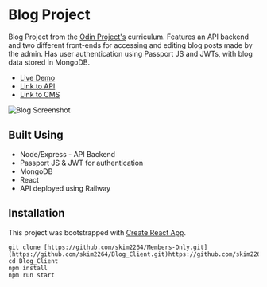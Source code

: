 # Blog Project
Blog Project from the [Odin Project's](https://www.theodinproject.com/) curriculum. Features an API backend and two different front-ends for accessing and editing blog posts made by the admin. Has user authentication using Passport JS and JWTs, with blog data stored in MongoDB.  

- [Live Demo](https://skim2264.github.io/Blog_Client/)
- [Link to API](https://github.com/skim2264/Blog-API)
- [Link to CMS](https://github.com/skim2264/Blog-CMS)

![Blog Screenshot](https://github.com/skim2264/Blog_Client/assets/72099715/b077e27e-57af-4952-8424-dc1ece4a8157)

## Built Using
- Node/Express - API Backend
- Passport JS & JWT for authentication
- MongoDB
- React
- API deployed using Railway


## Installation
This project was bootstrapped with [Create React App](https://github.com/facebook/create-react-app).
```
git clone [https://github.com/skim2264/Members-Only.git](https://github.com/skim2264/Blog_Client.git)https://github.com/skim2264/Blog_Client.git
cd Blog_Client
npm install
npm run start
